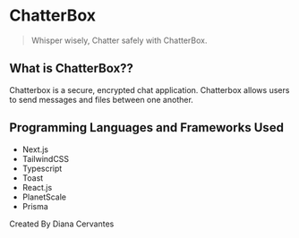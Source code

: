 # ChatterBox

> Whisper wisely, Chatter safely with ChatterBox.

## What is ChatterBox??

Chatterbox is a secure, encrypted chat application. Chatterbox allows users to send messages and files between one another.

## Programming Languages and Frameworks Used

- Next.js
- TailwindCSS
- Typescript
- Toast
- React.js
- PlanetScale
- Prisma

Created By Diana Cervantes
